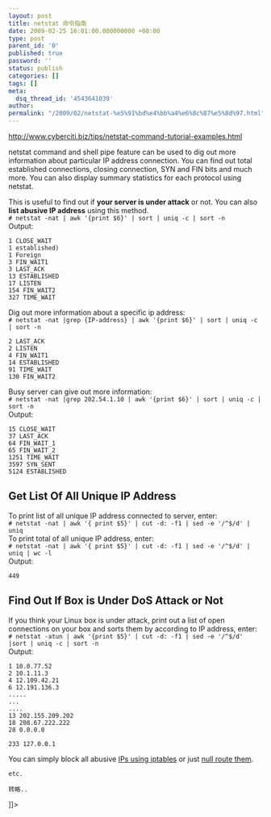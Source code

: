 ```yaml
---
layout: post
title: netstat 命令指南
date: 2009-02-25 16:01:00.000000000 +08:00
type: post
parent_id: '0'
published: true
password: ''
status: publish
categories: []
tags: []
meta:
  dsq_thread_id: '4543641039'
author: 
permalink: "/2009/02/netstat-%e5%91%bd%e4%bb%a4%e6%8c%87%e5%8d%97.html"
---
```

http://www.cyberciti.biz/tips/netstat-command-tutorial-examples.html

netstat command and shell pipe feature can be used to dig out more information about particular IP address connection. You can find out total established connections, closing connection, SYN and FIN bits and much more. You can also display summary statistics for each protocol using netstat.

This is useful to find out if **your server is under attack** or not. You can also **list abusive IP address** using this method.  
`# netstat -nat | awk '{print $6}' | sort | uniq -c | sort -n`  
Output:

```
1 CLOSE_WAIT
1 established)
1 Foreign
3 FIN_WAIT1
3 LAST_ACK
13 ESTABLISHED
17 LISTEN
154 FIN_WAIT2
327 TIME_WAIT
```

Dig out more information about a specific ip address:  
`# netstat -nat |grep {IP-address} | awk '{print $6}' | sort | uniq -c | sort -n`

```
2 LAST_ACK
2 LISTEN
4 FIN_WAIT1
14 ESTABLISHED
91 TIME_WAIT
130 FIN_WAIT2
```

Busy server can give out more information:  
`# netstat -nat |grep 202.54.1.10 | awk '{print $6}' | sort | uniq -c | sort -n`  
Output:

```
15 CLOSE_WAIT
37 LAST_ACK
64 FIN_WAIT_1
65 FIN_WAIT_2
1251 TIME_WAIT
3597 SYN_SENT
5124 ESTABLISHED
```

## Get List Of All Unique IP Address

To print list of all unique IP address connected to server, enter:  
`# netstat -nat | awk '{ print $5}' | cut -d: -f1 | sed -e '/^$/d' | uniq`  
To print total of all unique IP address, enter:  
`# netstat -nat | awk '{ print $5}' | cut -d: -f1 | sed -e '/^$/d' | uniq | wc -l`  
Output:

```
449
```

## Find Out If Box is Under DoS Attack or Not

If you think your Linux box is under attack, print out a list of open connections on your box and sorts them by according to IP address, enter:  
`# netstat -atun | awk '{print $5}' | cut -d: -f1 | sed -e '/^$/d' |sort | uniq -c | sort -n`  
Output:

```
1 10.0.77.52
2 10.1.11.3
4 12.109.42.21
6 12.191.136.3
.....
...
....
13 202.155.209.202
18 208.67.222.222
28 0.0.0.0

233 127.0.0.1
```

You can simply block all abusive [IPs using iptables](http://www.cyberciti.biz/faq/how-do-i-block-an-ip-on-my-linux-server/) or just [null route them](http://www.cyberciti.biz/tips/how-do-i-drop-or-block-attackers-ip-with-null-routes.html).

```
etc.

转略..
```

]]\>

